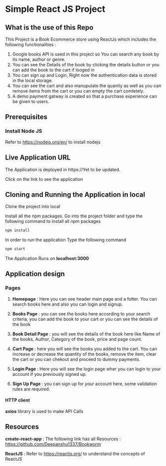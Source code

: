 # Simple React JS Project

## What is the use of this Repo

This Project is a Book Ecommerce store using ReactJs which includes the following functionalities :

1. Google books API is used in this project so You can search any book by its name, author or genre.
2. You can see the Details of the book by clicking the details button or you can add the book to the cart if looged in
3. You can sign up and Login, Right now the authentication data is stored in the local storage.
4. You can see the cart and also manupulate the quanity as well as you can remove items from the cart or you can empty the cart comletely.
5. A demo payment gatway is created so that a purchase experience can be given to users.

## Prerequisites

### Install Node JS

Refer to https://nodejs.org/en/ to install nodejs

## Live Application URL

The Application is deployed in https://Yet to be updated.

Click on the link to see the application

## Cloning and Running the Application in local

Clone the project into local

Install all the npm packages. Go into the project folder and type the following command to install all npm packages

```bash
npm install
```

In order to run the application Type the following command

```bash
npm start
```

The Application Runs on **localhost:3000**

## Application design

### Pages

1. **Homepage** : Here you can see header main page and a fotter. You can search books here and also you can login and signup.
2. **Books Page** : you can see the books here according to your search criteria, you can add the book to your cart or you can see the details of the book

3. **Book Detail Page** : you will see the details of the book here like Name of the books, Author, Category of the book, price and page count.

4. **Cart Page** : here you will see the books you added to the cart. You can increase or decrease the quantity of the books, remove the item, clear the cart or you can chekout and proceed to dummy payments.

5. **Login Page** : Here you will see the login page wher you can login to your account if you previously signed up.

6. **Sign Up Page** : you can sign up for your account here, some validation rules are required.

#### HTTP client

**axios** library is used to make API Calls

## Resources

**create-react-app** : The following link has all Resources :
https://github.com/Deepanshu1337/Bookworm

**ReactJS** : Refer to https://reactjs.org/ to understand the concepts of ReactJS
